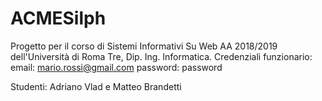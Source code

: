 # ACMESilph
Progetto per il corso di Sistemi Informativi Su Web AA 2018/2019 dell'Università di Roma Tre, Dip. Ing. Informatica.
Credenziali funzionario:
email: mario.rossi@gmail.com
password: password

Studenti: Adriano Vlad e Matteo Brandetti
